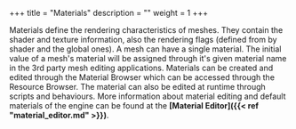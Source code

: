 +++
title = "Materials"
description = ""
weight = 1
+++

Materials define the rendering characteristics of meshes. They contain the shader and texture information, also the rendering flags (defined from by shader and the global ones). 
A mesh can have a single material. The initial value of a mesh's material will be assigned through it's given material name in the 3rd party mesh editing applications. Materials can be created and edited through the Material Browser which can be accessed through the Resource Browser. The material can also be edited at runtime through scripts and behaviours. More information about material editing and default materials of the engine can be found at the <strong>[Material Editor]({{< ref "material_editor.md" >}})</strong>. 
